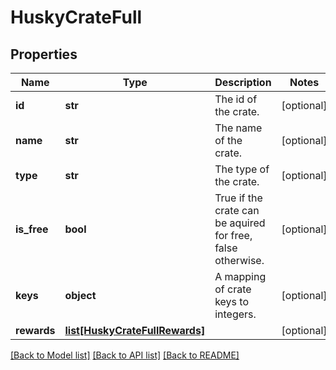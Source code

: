 # HuskyCrateFull

## Properties
Name | Type | Description | Notes
------------ | ------------- | ------------- | -------------
**id** | **str** | The id of the crate. | [optional] 
**name** | **str** | The name of the crate. | [optional] 
**type** | **str** | The type of the crate. | [optional] 
**is_free** | **bool** | True if the crate can be aquired for free, false otherwise. | [optional] 
**keys** | **object** | A mapping of crate keys to integers. | [optional] 
**rewards** | [**list[HuskyCrateFullRewards]**](HuskyCrateFullRewards.md) |  | [optional] 

[[Back to Model list]](../README.md#documentation-for-models) [[Back to API list]](../README.md#documentation-for-api-endpoints) [[Back to README]](../README.md)



